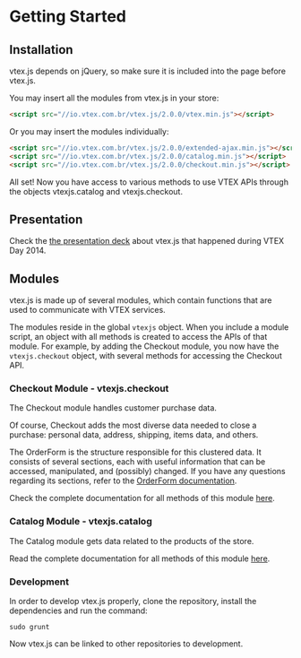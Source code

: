 
# **Getting Started**

## **Installation**

vtex.js depends on jQuery, so make sure it is included into the page before vtex.js.

You may insert all the modules from vtex.js in your store:

```html
<script src="//io.vtex.com.br/vtex.js/2.0.0/vtex.min.js"></script>
```

Or you may insert the modules individually:
```html
<script src="//io.vtex.com.br/vtex.js/2.0.0/extended-ajax.min.js"></script>
<script src="//io.vtex.com.br/vtex.js/2.0.0/catalog.min.js"></script>
<script src="//io.vtex.com.br/vtex.js/2.0.0/checkout.min.js"></script>
```

All set! Now you have access to various methods to use VTEX APIs through the objects vtexjs.catalog and vtexjs.checkout.

## **Presentation**

Check the [the presentation deck](http://goo.gl/tYT23t) about vtex.js that happened during VTEX Day 2014.

## **Modules**

vtex.js is made up of several modules, which contain functions that are used to communicate with VTEX services.

The modules reside in the global `vtexjs` object. When you include a module script, an object with all methods is created to access the APIs of that module. For example, by adding the Checkout module, you now have the `vtexjs.checkout` object, with several methods for accessing the Checkout API.

### **Checkout Module - vtexjs.checkout**

The Checkout module handles customer purchase data.

Of course, Checkout adds the most diverse data needed to close a purchase: personal data, address, shipping, items data, and others.

The OrderForm is the structure responsible for this clustered data. It consists of several sections, each with useful information that can be accessed, manipulated, and (possibly) changed. If you have any questions regarding its sections, refer to the [OrderForm documentation](./checkout/order-form.md).

Check the complete documentation for all methods of this module [here](./checkout/).

### **Catalog Module - vtexjs.catalog**

The Catalog module gets data related to the products of the store.

Read the complete documentation for all methods of this module [here](./catalog/).

### Development

In order to develop vtex.js properly, clone the repository, install the dependencies and run the command: 

```shell
sudo grunt
```
Now vtex.js can be linked to other repositories to development.

